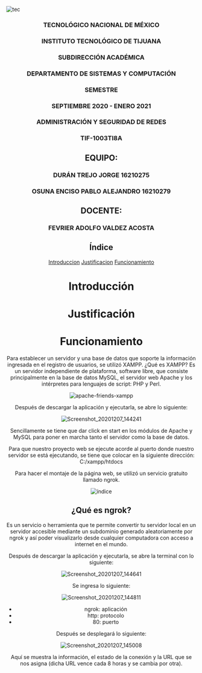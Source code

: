 ![tec](https://i.imgur.com/DKIVS3c.png)

<center>

### TECNOLÓGICO NACIONAL DE MÉXICO

### INSTITUTO TECNOLÓGICO DE TIJUANA

### SUBDIRECCIÓN ACADÉMICA

### DEPARTAMENTO DE SISTEMAS Y COMPUTACIÓN

### SEMESTRE

### SEPTIEMBRE 2020 - ENERO 2021

### ADMINISTRACIÓN Y SEGURIDAD DE REDES 

### TIF-1003TI8A

## EQUIPO:

### DURÁN TREJO JORGE 16210275

### OSUNA ENCISO PABLO ALEJANDRO 16210279

## DOCENTE:

### FEVRIER ADOLFO VALDEZ ACOSTA

## Índice
[Introduccion](#id1)
[Justificacion](#id2)
[Funcionamiento](#id3)

# Introducción <a name='#id1'></a>

# Justificación <a name='#id2'></a>

# Funcionamiento <a name='#id3'></a>

Para establecer un servidor y una base de datos que soporte la información ingresada en el registro de usuarios, se utilizó XAMPP. ¿Qué es XAMPP? Es un servidor independiente de plataforma, software libre, que consiste principalmente en la base de datos MySQL, el servidor web Apache y los intérpretes para lenguajes de script: PHP y Perl.

![apache-friends-xampp](https://i.imgur.com/pDzvqpG.jpg)

Después de descargar la aplicación y ejecutarla, se abre lo siguiente:


![Screenshot_20201207_144241](https://i.imgur.com/CKPXiYE.png)

Sencillamente se tiene que dar click en start en los módulos de Apache y MySQL para poner en marcha tanto el servidor como la base de datos.

Para que nuestro proyecto web se ejecute acorde al puerto donde nuestro servidor se está ejecutando, se tiene que colocar en la siguiente dirección: C:/xampp/htdocs

Para hacer el montaje de la página web, se utilizó un servicio gratuito llamado ngrok. 

![índice](https://i.imgur.com/JG1IiVX.png)

## ¿Qué es ngrok? 

Es un servicio o herramienta que te permite convertir tu servidor local en un servidor accesible mediante un subdominio generado aleatoriamente por ngrok y así poder visualizarlo desde cualquier computadora con acceso a internet en el mundo.

Después de descargar la aplicación y ejecutarla, se abre la terminal con lo siguiente:

![Screenshot_20201207_144641](https://i.imgur.com/XdndhkU.png)

Se ingresa lo siguiente:

![Screenshot_20201207_144811](https://i.imgur.com/i7KlggU.png)

* ngrok: aplicación
* http: protocolo
* 80: puerto

Después se desplegará lo siguiente:

![Screenshot_20201207_145008](https://i.imgur.com/bhhILcH.png)

Aquí se muestra la información, el estado de la conexión y la URL que se nos asigna (dicha URL vence cada 8 horas y se cambia por otra).